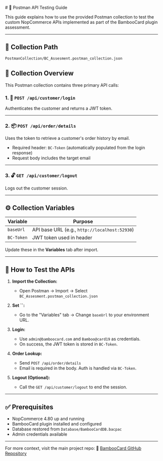 ﻿﻿# 🧪 Postman API Testing Guide

This guide explains how to use the provided Postman collection to test the custom NopCommerce APIs implemented as part of the BambooCard plugin assessment.

---

## 📁 Collection Path

```
PostmanCollection/BC_Assesment.postman_collection.json
```

## 📌 Collection Overview

This Postman collection contains three primary API calls:

### 1. 🔐 `POST /api/customer/login`

Authenticates the customer and returns a JWT token.

---

### 2. 📦 `POST /api/order/details`

Uses the token to retrieve a customer's order history by email.

* Required header: `BC-Token` (automatically populated from the login response)
* Request body includes the target email

---

### 3. 🔓 `GET /api/customer/logout`

Logs out the customer session.

---

## ⚙️ Collection Variables

| Variable   | Purpose                                       |
| ---------- | --------------------------------------------- |
| `baseUrl`  | API base URL (e.g., `http://localhost:52930`) |
| `BC-Token` | JWT token used in header                      |

Update these in the **Variables** tab after import.

---

## 🧪 How to Test the APIs

1. **Import the Collection:**

   * Open Postman → Import → Select `BC_Assesment.postman_collection.json`

2. **Set **\`\`**:**

   * Go to the "Variables" tab → Change `baseUrl` to your environment URL.

3. **Login:**

   * Use `admin@bamboocard.com` and `Bamboo@card19` as credentials.
   * On success, the JWT token is stored in `BC-Token`.

4. **Order Lookup:**

   * Send `POST /api/order/details`
   * Email is required in the body. Auth is handled via `BC-Token`.

5. **Logout (Optional):**

   * Call the `GET /api/customer/logout` to end the session.

---

## ✅ Prerequisites

* NopCommerce 4.80 up and running
* BambooCard plugin installed and configured
* Database restored from `Database/BambooCardDB.bacpac`
* Admin credentials available

---

For more context, visit the main project repo:
🔗 [BambooCard GitHub Repository](https://github.com/Md-Ahteshamul-Islam/BambooCard/tree/main)
